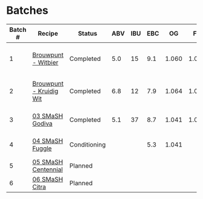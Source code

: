 # Batches

| Batch # | Recipe                                          | Status       | ABV | IBU | EBC | OG    | FG    | BJCP | Style              | Type               |
|---------|-------------------------------------------------|--------------|-----|-----|-----|-------|-------|------|--------------------|--------------------|
| 1       | [Brouwpunt - Witbier](batch_1/README.md)        | Completed    | 5.0 | 15  | 9.1 | 1.060 | 1.022 | 24A  | Witbier            | All Grain brew kit |
| 2       | [Brouwpunt - Kruidig Wit](batch_2/README.md)    | Completed    | 6.8 | 12  | 7.9 | 1.064 | 1.012 | 24A  | Witbier            | All Grain brew kit |
| 3       | [03 SMaSH Godiva](batch_3/README.md)            | Completed    | 5.1 | 37  | 8.7 | 1.041 | 1.002 | 12A  | British Golden Ale | All Grain          |
| 4       | [04 SMaSH Fuggle](batch_4/README.md)            | Conditioning |     |     | 5.3 | 1.041 |       | 12A  | British Golden Ale | All Grain          |
| 5       | [05 SMaSH Centennial](batch_5/README.md)        | Planned      |     |     |     |       |       | 18B  | American Pale Ale  | All Grain          |
| 6       | [06 SMaSH Citra](batch_6/README.md)             | Planned      |     |     |     |       |       | 18B  | American Pale Ale  | All Grain          |
